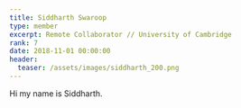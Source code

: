 ```yaml
---
title: Siddharth Swaroop
type: member
excerpt: Remote Collaborator // University of Cambridge
rank: 7
date: 2018-11-01 00:00:00
header:
  teaser: /assets/images/siddharth_200.png
---
```


Hi my name is Siddharth.
